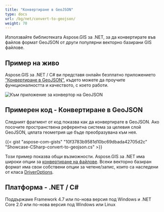 ```yaml
---
title: "Конвертиране в GeoJSON"
type: docs
url: /bg/net/convert-to-geojson/
weight: 70
---
```


Използвайте библиотеката Aspose.GIS за .NET, за да конвертирате във файлов формат GeoJSON от други популярни векторно базирани GIS файлове.

## **Пример на живо**

Aspose.GIS за .NET / C# ви представя онлайн безплатно приложението ["Конвертиране в GeoJSON"](https://products.aspose.app/gis/conversion/convert-to-geojson), където можете да проучите функционалността и качеството, с което работи.

![Към приложение за конвертор на GeoJSON](conversion.png)

## **Примерен код - Конвертиране в GeoJSON**

Следният фрагмент от код показва как да конвертирате в GeoJSON. Ако посочите пространствена референтна система за целевия слой GeoJSON, цялата геометрия ще бъде преобразувана към нея. 

{{< gist "aspose-com-gists" "10f3783b9581d10bc69dbada42705d2c" "Showcase-CSharp-convert-to-geojson.cs" >}}

Този пример показва общи възможности. Aspose.GIS за .NET има широки опции за [конвертиране на файлове](https://docs.aspose.com/gis/net/vector-layers/). Всеки векторно базиран формат има свои собствени опции за четене/запис, които са наследени от класа [DriverOptions](https://reference.aspose.com/gis/net/aspose.gis/driveroptions).

## **Платформа - .NET / C#**

Поддържаме Framework 4.7 или по-нова версия под Windows и .NET Core 2.0 или по-нова версия под Windows или Linux
